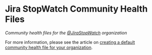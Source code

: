 # Jira StopWatch Community Health Files

*Community health files for the [@JiraStopWatch](https://github.com/jirastopwatch) organization*

For more information, please see the article on [creating a default community health file for your organization](https://help.github.com/en/articles/creating-a-default-community-health-file-for-your-organization).
